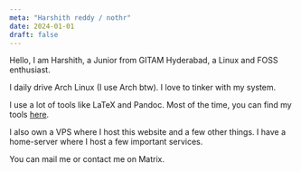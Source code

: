 ```yaml
---
meta: "Harshith reddy / nothr"
date: 2024-01-01
draft: false
---
```


<!-- ![pfp](https://nothr.in/static/pfp1.webp) -->


Hello, I am Harshith, a Junior from GITAM Hyderabad, a Linux and FOSS enthusiast.

I daily drive Arch Linux (I use Arch btw). I love to tinker with my system.

I use a lot of tools like LaTeX and Pandoc. Most of the time, you can find my tools [here](/tools.html).

I also own a VPS where I host this website and a few other things. I have a home-server where I host a few important services.

You can mail me or contact me on Matrix.
